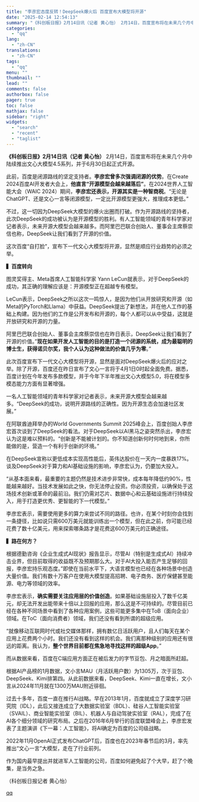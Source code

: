 ```yaml
---
title: "李彦宏态度反转！DeepSeek爆火后 百度宣布大模型将开源"
date: "2025-02-14 12:54:13"
summary: "《科创板日报》2月14日讯（记者 黄心怡） 2月14日，百度宣布将在未来几个月中陆续推出文心大模型4..."
categories:
  - "qq"
lang:
  - "zh-CN"
translations:
  - "zh-CN"
tags:
  - "qq"
menu: ""
thumbnail: ""
lead: ""
comments: false
authorbox: false
pager: true
toc: false
mathjax: false
sidebar: "right"
widgets:
  - "search"
  - "recent"
  - "taglist"
---
```


**《科创板日报》2月14日讯（记者 黄心怡）** 2月14日，百度宣布将在未来几个月中陆续推出文心大模型4.5系列，并于6月30日起正式开源。

此前，百度是闭源路线的坚定支持者。**李彦宏曾多次强调闭源的优势**。在Create 2024百度AI开发者大会上，**他直言“开源模型会越来越落后”**。在2024世界人工智能大会（WAIC 2024）期间，**李彦宏还表示，开源其实是一种智商税**。“无论是ChatGPT、还是文心一言等闭源模型，一定比开源模型更强大，推理成本更低。”

不过，这一切因为DeepSeek大模型的爆火出圈而打破。作为开源路线的坚持者，此次DeepSeek的成功被认为是开源模型的胜利。有人工智能领域的青年科学家对记者表示，未来开源大模型会越来越多。而阿里巴巴联合创始人、董事会主席蔡崇信也称，DeepSeek让我们看到了开源的价值。

这次百度“自打脸”，宣布下一代文心大模型将开源，显然是顺应行业趋势的必须之举。

**▍百度转向**

图灵奖得主、Meta首席人工智能科学家 Yann LeCun就表示，对于DeepSeek的成功，其正确的理解应该是：开源模型正在超越专有模型。

LeCun表示，DeepSeek之所以这次一鸣惊人，是因为他们从开放研究和开源（如Meta的PyTorch和Llama）中获益。DeepSeek提出了新想法，并在他人工作的基础上构建。因为他们的工作是公开发布和开源的，每个人都可以从中受益，这就是开放研究和开源的力量。

阿里巴巴联合创始人、董事会主席蔡崇信也在昨日表示，DeepSeek让我们看到了开源的价值。”**现在如果开发人工智能的目的是打造一个闭源的系统，成为最聪明的博士生，获得诺贝尔奖，我个人认为这种做法的价值几乎为零**。”

此次百度宣布下一代文心大模型将开源，显然是面对DeepSeek爆火后的应对之举。除了开源，百度还在昨日宣布了文心一言将于4月1日0时起全面免费。据悉，百度计划在今年发布多款模型，并于今年下半年推出文心大模型5.0，将在模型多模态能力方面有显著增强。

一名人工智能领域的青年科学家对记者表示，未来开源大模型会越来越多。“DeepSeek的成功，说明开源路线的正确性。因为开源生态会加速社区发展。”

在阿联酋迪拜举办的World Governments Summit 2025峰会上，百度创始人李彦宏首次谈到了DeepSeek的看法。对于DeepSeek以AI黑马之姿突然杀出，李彦宏认为这是难以预料的。“创新是不能被计划的。你不知道创新何时何地到来，你所能做的是，营造一个有利于创新的环境。”

在DeepSeek宣称以更低成本实现高性能后，英伟达股价在一天内一度暴跌17%。谈及DeepSeek对于算力和AI基础设施的影响，李彦宏认为，仍要加大投入。

“从基本面来看，最重要的主题仍然是技术进步非常快，成本每年降低约90%，性能越来越好。当技术发展如此之快，你无法停止投资。你必须投资，以确保处于这场技术创新或革命的最前沿。我们仍需对芯片、数据中心和云基础设施进行持续投入，用于打造更优秀、更智能的下一代模型。”

李彦宏表示，需要使用更多的算力来尝试不同的路径。也许，在某个时刻你会找到一条捷径，比如说只需600万美元就能训练出一个模型，但在此之前，你可能已经花费了数十亿美元，用来探索哪条路才是花费这600万美元的正确途径。

**▍路在何方？**

根据德勤咨询《企业生成式AI现状》报告显示，尽管AI（特别是生成式AI）持续冲击业界，但目前取得的收益既不及预期那么大。对于AI大投入能否产生足够的回报，李彦宏持乐观态度。”即使在当前水平下，大语言模型也已经在各种场景中创造大量价值。我们有数十万客户在使用大模型提高招聘、电子商务、医疗保健甚至能源、电力等领域的效率。

李彦宏表示，**确实需要关注应用层的价值创造**。如果基础设施层投入了数千亿美元，却无法开发出能带来十倍以上回报的应用，那么这是不可持续的。尽管目前已经在各种不同场景中看到了各种应用案例，这些可能更多集中在ToB（面向企业）领域。在ToC（面向消费者）领域，我们还没有看到所谓的超级应用。

“就像移动互联网时代或社交媒体那样，拥有数亿日活跃用户，且人们每天在某个应用上花费两个小时。我们还没有看到这样的机会。我们离那种级别的应用还有很远的距离。我认为，**整个世界目前都在焦急地寻找这样的超级App**。”

而从数据来看，百度在C端应用方面正在被后发力的字节豆包、月之暗面所赶超。

根据AI产品榜的1月数据，文小言MAU（月活跃用户数）为1305万，次于豆包、DeepSeek、Kimi排第四。从此前数据来看，DeepSeek、Kimi一直在增长，文小言从2024年11月就在1300万MAU附近徘徊。

过去十多年，百度一直在推行AI战略。早在2013年1月，百度就成立了深度学习研究院（IDL），此后又接连成立了大数据实验室（BDL）、硅谷人工智能实验室（SVAIL）、商业智能实验室（BIL）、机器人与自动驾驶实验室（RAL），完成了在AI各个细分领域的研究布局。之后在2016年6月举行的百度联盟峰会上，李彦宏发表了主题演讲《下一幕：人工智能》，将AI确定为百度的公司级战略。

2022年11月OpenAI正式发布ChatGPT后，百度也在2023年春节后的3月，率先推出“文心一言”大模型，走在了行业前列。

作为国内最早提出并就进军人工智能的公司，百度如何避免起了个大早，赶了个晚集，是当务之急。

（科创板日报记者 黄心怡）

[qq](https://new.qq.com/rain/a/20250214A0442Q00)
